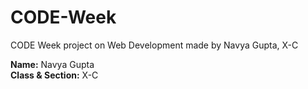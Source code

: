 # CODE-Week
CODE Week project on Web Development made by Navya Gupta, X-C

**Name:** Navya Gupta <br />
**Class & Section:** X-C
